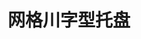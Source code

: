 ---
title: "网格川字型托盘"
description: "描述内容"
image : "images/products/open-tri/triple-main.jpg"
bg_image: "images/feature-bg.jpg"
product_categories: ["网格川字型托盘"]
weight: 2
type: "products"
products:
  enable: true
  items:
    - name: "网格川字型-1008"
      specs: "尺寸:100*80*14cm | 重量:7.5kg | 动载:0.7吨"
      image: "images/products/open-tri/triple-1008.jpg" 

    - name: "网格川字型-1010"
      specs: "尺寸:100*100*14cm | 重量:9.5kg | 动载:0.8吨"
      image: "images/products/open-tri/triple-1010.jpg" 

    - name: "网格川字型-1111"
      specs: "尺寸:110*110*14cm | 重量:12.2kg | 动载:1吨"
      image: "images/products/open-tri/triple-1111.jpg" 

    - name: "网格川字型-1208"
      specs: "尺寸:120*80*14cm | 重量:10kg | 动载:0.8吨"
      image: "images/products/open-tri/triple-1208.jpg" 

    - name: "网格川字型-1210"
      specs: "尺寸:120*100*14cm | 重量:12.1kg | 动载:1吨"
      image: "images/products/open-tri/triple-1210.jpg" 
    
    - name: "网格川字型-1211"
      specs: "尺寸:120*110*14cm | 重量:13kg | 动载:1吨"
      image: "images/products/open-tri/triple-1211.jpg" 

    - name: "网格川字型-1212"
      specs: "尺寸:120*120*14cm | 重量:14kg | 动载:1吨"
      image: "images/products/open-tri/triple-1212.jpg" 

    - name: "网格川字型-1311"
      specs: "尺寸:130*110*14cm | 重量:14.2kg | 动载:1吨"
      image: "images/products/open-tri/triple-1311.jpg" 

    - name: "网格川字型-1412"
      specs: "尺寸:140*120*14cm | 重量:14.8kg | 动载:1吨"
      image: "images/products/open-tri/triple-1412.jpg"
---